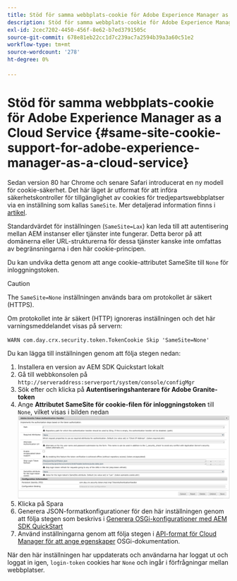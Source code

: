 ```yaml
---
title: Stöd för samma webbplats-cookie för Adobe Experience Manager as a Cloud Service
description: Stöd för samma webbplats-cookie för Adobe Experience Manager as a Cloud Service.
exl-id: 2cec7202-4450-456f-8e62-b7ed3791505c
source-git-commit: 678e81eb22cc1d7c239ac7a2594b39a3a60c51e2
workflow-type: tm+mt
source-wordcount: '278'
ht-degree: 0%

---
```


# Stöd för samma webbplats-cookie för Adobe Experience Manager as a Cloud Service {#same-site-cookie-support-for-adobe-experience-manager-as-a-cloud-service}

Sedan version 80 har Chrome och senare Safari introducerat en ny modell för cookie-säkerhet. Det här läget är utformat för att införa säkerhetskontroller för tillgänglighet av cookies för tredjepartswebbplatser via en inställning som kallas `SameSite`. Mer detaljerad information finns i [artikel](https://web.dev/articles/samesite-cookies-explained).

Standardvärdet för inställningen (`SameSite=Lax`) kan leda till att autentisering mellan AEM instanser eller tjänster inte fungerar. Detta beror på att domänerna eller URL-strukturerna för dessa tjänster kanske inte omfattas av begränsningarna i den här cookie-principen.

Du kan undvika detta genom att ange cookie-attributet SameSite till `None` för inloggningstoken.

>[!CAUTION]
>
>The `SameSite=None` inställningen används bara om protokollet är säkert (HTTPS).
>
>Om protokollet inte är säkert (HTTP) ignoreras inställningen och det här varningsmeddelandet visas på servern:
>
>`WARN com.day.crx.security.token.TokenCookie Skip 'SameSite=None'`

Du kan lägga till inställningen genom att följa stegen nedan:

1. Installera en version av AEM SDK Quickstart lokalt
1. Gå till webbkonsolen på `http://serveraddress:serverport/system/console/configMgr`
1. Sök efter och klicka på **Autentiseringshanterare för Adobe Granite-token**
1. Ange **Attributet SameSite för cookie-filen för inloggningstoken** till `None`, vilket visas i bilden nedan
   ![samma webbplats](/help/security/assets/samesite1.png)
1. Klicka på Spara
1. Generera JSON-formatkonfigurationer för den här inställningen genom att följa stegen som beskrivs i [Generera OSGi-konfigurationer med AEM SDK QuickStart](/help/implementing/deploying/configuring-osgi.md#generating-osgi-configurations-using-the-aem-sdk-quickstart)
1. Använd inställningarna genom att följa stegen i [API-format för Cloud Manager för att ange egenskaper](/help/implementing/deploying/configuring-osgi.md#cloud-manager-api-format-for-setting-properties) OSGi-dokumentation.

När den här inställningen har uppdaterats och användarna har loggat ut och loggat in igen, `login-token` cookies har `None` och ingår i förfrågningar mellan webbplatser.
